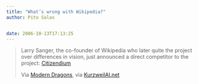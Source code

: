 ```yaml
---
title: "What’s wrong with Wikipedia?"
author: Pito Salas


date: 2006-10-13T17:13:25
---
```



>
> Larry Sanger, the co-founder of Wikipedia who later quite the project over
> differences in vision, just announced a direct competitor to the project:
> [Citizendium](<http://moderndragons.blogspot.com/2006/10/citizendium.html>
> "Modern Dragons: Citizendium")
>
> Via [Modern Dragons](<http://moderndragons.blogspot.com/index.html>), via
> [KurzweilAI.net](<http://www.kurzweilai.net/index.html?flash=1>)


